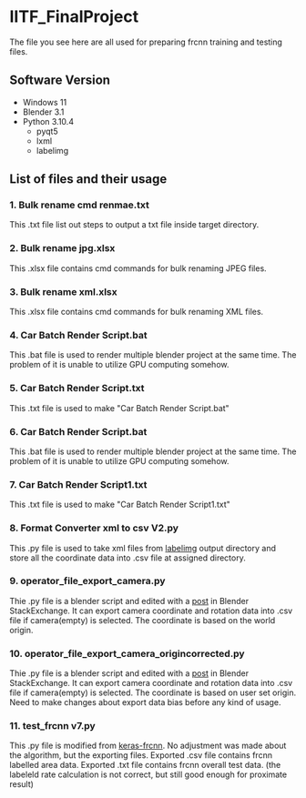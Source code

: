 # IITF_FinalProject
The file you see here are all used for preparing frcnn training and testing files.

## Software Version
+ Windows 11
+ Blender 3.1
+ Python 3.10.4
  + pyqt5
  + lxml
  + labelimg

## List of files and their usage
### 1. Bulk rename cmd renmae.txt
This .txt file list out steps to output a txt file inside target directory.

### 2. Bulk rename jpg.xlsx
This .xlsx file contains cmd commands for bulk renaming JPEG files.

### 3. Bulk rename xml.xlsx
This .xlsx file contains cmd commands for bulk renaming XML files.

### 4. Car Batch Render Script.bat
This .bat file is used to render multiple blender project at the same time. The problem of it is unable to utilize GPU computing somehow.

### 5. Car Batch Render Script.txt
This .txt file is used to make "Car Batch Render Script.bat"

### 6. Car Batch Render Script.bat
This .bat file is used to render multiple blender project at the same time. The problem of it is unable to utilize GPU computing somehow.

### 7. Car Batch Render Script1.txt
This .txt file is used to make "Car Batch Render Script1.txt"

### 8. Format Converter xml to csv V2.py
This .py file is used to take xml files from [labelimg](https://github.com/tzutalin/labelImg) output directory and store all the coordinate data into .csv file at assigned directory.

### 9. operator_file_export_camera.py
Thie .py file is a blender script and edited with a [post](https://blender.stackexchange.com/questions/58916/script-for-save-camera-position-to-file) in Blender StackExchange. It can export camera coordinate and rotation data into .csv file if camera(empty) is selected. The coordinate is based on the world origin.

### 10. operator_file_export_camera_origincorrected.py
Thie .py file is a blender script and edited with a [post](https://blender.stackexchange.com/questions/58916/script-for-save-camera-position-to-file) in Blender StackExchange. It can export camera coordinate and rotation data into .csv file if camera(empty) is selected. The coordinate is based on user set origin. Need to make changes about export data bias before any kind of usage.

### 11. test_frcnn v7.py
This .py file is modified from [keras-frcnn](https://github.com/kbardool/Keras-frcnn). No adjustment was made about the algorithm, but the exporting files. Exported .csv file contains frcnn labelled area data. Exported .txt file contains frcnn overall test data. (the labeleld rate calculation is not correct, but still good enough for proximate result)
